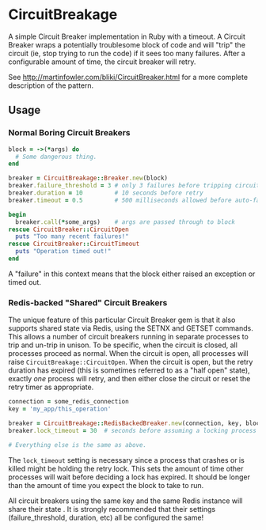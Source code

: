 # CircuitBreakage

A simple Circuit Breaker implementation in Ruby with a timeout.  A Circuit
Breaker wraps a potentially troublesome block of code and will "trip" the
circuit (ie, stop trying to run the code) if it sees too many failures.  After
a configurable amount of time, the circuit breaker will retry.

See http://martinfowler.com/bliki/CircuitBreaker.html for a more complete
description of the pattern.

## Usage

### Normal Boring Circuit Breakers

```ruby
block = ->(*args) do
  # Some dangerous thing.
end

breaker = CircuitBreakage::Breaker.new(block)
breaker.failure_threshold = 3 # only 3 failures before tripping circuit
breaker.duration = 10         # 10 seconds before retry
breaker.timeout = 0.5         # 500 milliseconds allowed before auto-fail

begin
  breaker.call(*some_args)    # args are passed through to block
rescue CircuitBreaker::CircuitOpen
  puts "Too many recent failures!"
rescue CircuitBreaker::CircuitTimeout
  puts "Operation timed out!"
end
```

A "failure" in this context means that the block either raised an exception or
timed out.

### Redis-backed "Shared" Circuit Breakers

The unique feature of this particular Circuit Breaker gem is that it also
supports shared state via Redis, using the SETNX and GETSET commands.  This
allows a number of circuit breakers running in separate processes to trip and
un-trip in unison. To be specific, when the circuit is closed, all processes
proceed as normal. When the circuit is open, all processes will raise
`CircuitBreakage::CircuitOpen`. When the circuit is open, but the retry
duration has expired (this is sometimes referred to as a "half open" state),
exactly *one* process will retry, and then either close the circuit or reset
the retry timer as appropriate.

```ruby
connection = some_redis_connection
key = 'my_app/this_operation'

breaker = CircuitBreakage::RedisBackedBreaker.new(connection, key, block)
breaker.lock_timeout = 30  # seconds before assuming a locking process has crashed

# Everything else is the same as above.
```

The `lock_timeout` setting is necessary since a process that crashes or is
killed might be holding the retry lock. This sets the amount of time other
processes will wait before deciding a lock has expired.  It should be longer
than the amount of time you expect the block to take to run.

All circuit breakers using the same key and the same Redis instance will share
their state . It is strongly recommended that their settings
(failure_threshold, duration, etc) all be configured the same!
